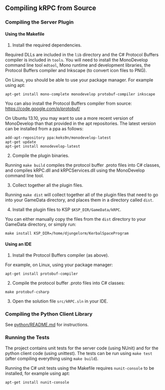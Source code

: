 ## Compiling kRPC from Source

### Compiling the Server Plugin

#### Using the Makefile

1. Install the required dependencies.

 Required DLLs are included in the `lib` directory and the C# Protocol Buffers compiler is included in `tools`. You will need to install the MonoDevelop command line tool `mdtool`, Mono runtime and development libraries, the Protocol Buffers compiler and Inkscape (to convert icon files to PNG).

 On Linux, you should be able to use your package manager. For example using apt:

 `apt-get install mono-complete monodevelop protobuf-compiler inkscape`

 You can also install the Protocol Buffers compiler from source: https://code.google.com/p/protobuf/

 On Ubuntu 13.10, you may want to use a more recent version of MonoDevelop than that provided in the apt repositories.
 The latest version can be installed from a ppa as follows:

 ```
 add-apt-repository ppa:keks9n/monodevelop-latest
 apt-get update
 apt-get install monodevelop-latest
 ```

2. Compile the plugin binaries.

 Running `make build` compiles the protocol buffer .proto files into C# classes, and compiles kRPC.dll and kRPCServices.dll using the MonoDevelop command line tool.

3. Collect together all the plugin files.

 Running `make dist` will collect together all of the plugin files that need to go into your GameData directory, and places them in a directory called `dist`.

4. Install the plugin files to KSP `$KSP_DIR/GameData/kRPC`.

 You can either manually copy the files from the `dist` directory to your GameData directory, or simply run:

 `make install KSP_DIR=/home/djungelorm/KerbalSpaceProgram`

#### Using an IDE

1. Install the Protocol Buffers compiler (as above).

 For example, on Linux, using your package manager:

 `apt-get install protobuf-compiler`

2. Compile the protocol buffer .proto files into C# classes:

 `make protobuf-csharp`

3. Open the solution file `src/kRPC.sln` in your IDE.

### Compiling the Python Client Library

See [python/README.md](python/README.md) for instructions.

### Running the Tests

The project contains unit tests for the server code (using NUnit) and for the python client code (using unittest). The tests can be run using `make test` (after compiling everything using `make build`).

Running the C# unit tests using the Makefile requires `nunit-console` to be installed, for example using apt:

`apt-get install nunit-console`
